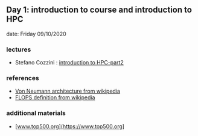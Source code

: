 ## Day 1: introduction to course and introduction to  HPC 

date: Friday 09/10/2020

### lectures
 - Stefano Cozzini : [introduction to HPC-part2](lecture02-intro-to-HPC.pdf)



### references
  
 - [Von Neumann architecture from wikipedia](https://en.wikipedia.org/wiki/Von_Neumann_architecture) 
 - [FLOPS definition from wikipedia](https://en.wikipedia.org/wiki/FLOPS)


### additional materials 

 - [www.top500.org](https://www.top500.org]
